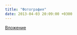 ```yaml
---
title: "Фотография"
date: 2013-04-03 20:09:00 +0300
---
```



[Вложение](https://vk.com/photo41076938_301408184)
